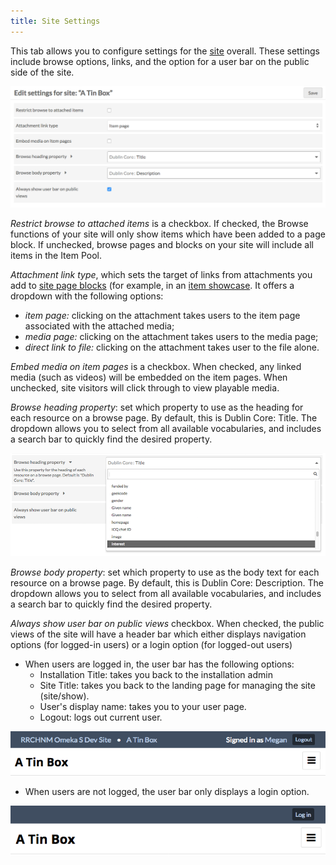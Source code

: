 ```yaml
---
title: Site Settings
---
```

This tab allows you to configure settings for the [site](../sites/sites.md) overall. These settings include browse options, links, and the option for a user bar on the public side of the site.

![Site settings options as described below](../sites/sitesfiles/sites_settings.png)

*Restrict browse to attached items* is a checkbox. If checked, the Browse functions of your site will only show items which have been added to a page block. If unchecked, browse pages and blocks on your site will include all items in the Item Pool.

*Attachment link type*, which sets the target of links from attachments you add to [site page blocks](../sites/site_pages.md#editing-pages) (for example, in an [item showcase](../sites/site_pages.md#item-showcase). It offers a dropdown with the following options:
- *item page:* clicking on the attachment takes users to the item page associated with the attached media;
- *media page:* clicking on the attachment takes users to the media page; 
- *direct link to file:* clicking on the attachment takes user to the file alone. 

*Embed media on item pages* is a checkbox. When checked, any linked media (such as videos) will be embedded on the item pages. When unchecked, site visitors will click through to view playable media.

*Browse heading property*: set which property to use as the heading for each resource on a browse page. By default, this is Dublin Core: Title. The dropdown allows you to select from all available vocabularies, and includes a search bar to quickly find the desired property.

![The browse heading property option is open. The current selection, Dublin Core: Title, is at the top. Immediately below it is a search bar, indicated by a magnifying glass symbol. Below that are some properties from the the friend of a friend vocabulary.](../sites/sitesfiles/sites_setbrowseprop.png)

*Browse body property*: set which property to use as the body text for each resource on a browse page. By default, this is Dublin Core: Description. The dropdown allows you to select from all available vocabularies, and includes a search bar to quickly find the desired property.

*Always show user bar on public views* checkbox. When checked, the public views of the site will have a header bar which either displays navigation options (for logged-in users) or a login option (for logged-out users)

- When users are logged in, the user bar has the following options:
	- Installation Title: takes you back to the installation admin
	- Site Title: takes you back to the landing page for managing the site (site/show).
	- User's display name: takes you to your user page.
	- Logout: logs out current user.

![a blue bar across the top of the image displays the following words in light blue text, indicating a link: RRCHNM Omeka S Dev Site; A Tin Box; signed in as Megan; Logout. Below this, the site's title "A Tin Box" is displayed in black text on a white background.](../sites/sitesfiles/sites_userbarin.png)

- When users are not logged, the user bar only displays a login option.

![A blue bar across the top of the image only has a small button reading "Log In". Below this, the site's title "A Tin Box" is displayed in black text on a white background.](../sites/sitesfiles/sites_userbarout.png)
